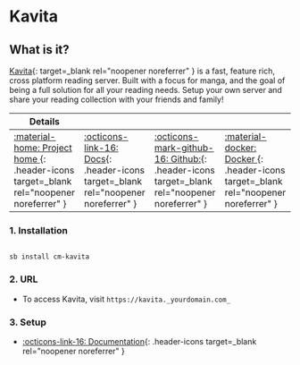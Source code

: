 # Kavita

## What is it?

[Kavita](http://www.kavitareader.com/){: target=_blank rel="noopener noreferrer" } is a fast, feature rich, cross platform reading server. Built with a focus for manga, and the goal of being a full solution for all your reading needs. Setup your own server and share your reading collection with your friends and family!

| Details     |             |             |             |
|-------------|-------------|-------------|-------------|
| [:material-home: Project home ](http://www.kavitareader.com/){: .header-icons target=_blank rel="noopener noreferrer" } | [:octicons-link-16: Docs](https://wiki.kavitareader.com/){: .header-icons target=_blank rel="noopener noreferrer" } | [:octicons-mark-github-16: Github:](https://github.com/Kareadita/Kavita){: .header-icons target=_blank rel="noopener noreferrer" } | [:material-docker: Docker ](https://hub.docker.com/r/kizaing/kavita){: .header-icons target=_blank rel="noopener noreferrer" }|

### 1. Installation

``` shell

sb install cm-kavita

```

### 2. URL

- To access Kavita, visit `https://kavita._yourdomain.com_`

### 3. Setup

- [:octicons-link-16: Documentation](https://wiki.kavitareader.com/){: .header-icons target=_blank rel="noopener noreferrer" }

